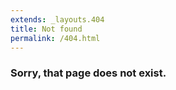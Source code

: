 ```yaml
---
extends: _layouts.404
title: Not found
permalink: /404.html
---
```


### Sorry, that page does not exist.